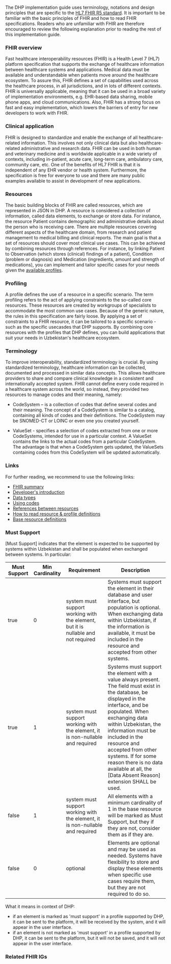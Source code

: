 The DHP implementation guide uses terminology, notations and design principles that are specific to the [HL7 FHIR R5 standard](https://hl7.org/fhir/R5/). It is important to be familiar with the basic principles of FHIR and how to read FHIR specifications. Readers who are unfamiliar with FHIR are therefore encouraged to review the following explanation prior to reading the rest of this implementation guide.

### FHIR overview

Fast healthcare interoperability resources (FHIR) is a Health Level 7 (HL7) platform specification that supports the exchange of healthcare information between healthcare systems and applications. Medical data must be available and understandable when patients move around the healthcare ecosystem. To assure this, FHIR defines a set of capabilities used across the healthcare process, in all jurisdictions, and in lots of different contexts. FHIR is universally applicable, meaning that it can be used in a broad variety of implementation environments, e.g. EHR-based data sharing, mobile phone apps, and cloud communications. Also, FHIR has a strong focus on fast and easy implementation, which lowers the barriers of entry for new developers to work with FHIR.

### Clinical application

FHIR is designed to standardize and enable the exchange of all healthcare-related information. This involves not only clinical data but also healthcare-related administrative and research data. FHIR can be used in both human and veterinary medicine and is worldwide applicable in a wide variety of contexts, including in-patient, acute care, long-term care, ambulatory care, community care, etc. One of the benefits of HL7 FHIR is that it is independent of any EHR vendor or health system. Furthermore, the specification is free for everyone to use and there are many public examples available to assist in development of new applications.

### Resources
The basic building blocks of FHIR are called resources, which are represented in JSON in DHP. A resource is considered a collection of information, called data elements, to exchange or store data. For instance, the resource Patient contains demographic and administrative details about the person who is receiving care. There are multiple resources covering different aspects of the healthcare domain, from research and patient management to medical billing and clinical reports. The main goal is that a set of resources should cover most clinical use cases. This can be achieved by combining resources through references. For instance, by linking Patient to Observation (which stores (clinical) findings of a patient), Condition (problem or diagnosis) and Medication (ingredients, amount and strength of medications), you can implement and tailor specific cases for your needs given the [available profiles](artifacts.html).

### Profiling
A profile defines the use of a resource in a specific scenario. The term profiling refers to the act of applying constraints to the so-called core resources. These resources are created by workgroups of specialists to accommodate the most common use cases. Because of the generic nature, the rules in this specification are fairly loose. By applying a set of constraints to a FHIR resource, it can be tailored to a specific scenario - such as the specific usecasdes that DHP supports. By combining core resources with the profiles that DHP defines, you can build applications that suit your needs in Uzbekistan's healthcare ecosystem.

### Terminology
To improve interoperability, standardized terminology is crucial. By using standardized terminology, healthcare information can be collected, documented and processed in similar data concepts. This allows healthcare providers to share and compare clinical knowledge in a consistent and internationally accepted system. FHIR cannot define every code required in a healthcare system across the world, so instead, they provided two resources to manage codes and their meaning, namely:

* CodeSystem – is a collection of codes that define several codes and their meaning. The concept of a CodeSystem is similar to a catalog, containing all kinds of codes and their definitions. The CodeSystem may be SNOMED-CT or LOINC or even one you created yourself.

* ValueSet - specifies a selection of codes extracted from one or more CodeSystems, intended for use in a particular context. A ValueSet contains the links to the actual codes from a particular CodeSystem. The advantage is that when a CodeSystem gets updated, the ValueSets containing codes from this CodeSystem will be updated automatically.

### Links

For further reading, we recommend to use the following links:

* [FHIR summary](http://hl7.org/fhir/r5/summary.html)
* [Developer's introduction](http://hl7.org/fhir/r5/overview-dev.html)
* [Data types](http://hl7.org/fhir/r5/datatypes.html)
* [Using codes](http://hl7.org/fhir/r5/terminologies.html)
* [References between resources](http://hl7.org/fhir/r5/references.html)
* [How to read resource & profile definitions](http://hl7.org/fhir/r5/formats.html#table)
* [Base resource definitions](http://hl7.org/fhir/r5/resource.html)

### Must Support
[Must Support] indicates that the element is expected to be supported by systems within Uzbekistan and shall be populated when exchanged between systems. In particular:

| Must Support | Min Cardinality | Requirement | Description |
|--------------|-----------------|-------------|-------------|
| true | 0 | system must support working with the element, but it is nullable and not required | Systems must support the element in their database and user interface, but population is optional. When exchanging data within Uzbekistan, if the information is available, it must be included in the resource and accepted from other systems. |
| true | 1 | system must support working with the element, it is non-nullable and required | Systems must support the element with a value always present. The field must exist in the database, be displayed in the interface, and be populated. When exchanging data within Uzbekistan, the information must be included in the resource and accepted from other systems. If for some reason there is no data available at all, the [Data Absent Reason] extension SHALL be used. |
| false | 1 | system must support working with the element, it is non-nullable and required | All elements with a minimum cardinality of 1 in the base resource will be marked as Must Support, but they if they are not, consider them as if they are. |
| false | 0 | optional | Elements are optional and may be used as needed. Systems have flexibility to store and display these elements when specific use cases require them, but they are not required to do so. |

What it means in context of DHP: 
* if an element is marked as 'must support' in a profile supported by DHP, it can be sent to the platform, it will be received by the system, and it will appear in the user interface.
* if an element is not marked as 'must support' in a profile supported by DHP, it can be sent to the platform, but it will not be saved, and it will not appear in the user interface.

### Related FHIR IGs

<!-- { // not yet supported by i18n in IG publisher: % include dependency-table.xhtml %} -->

<!-- { // same issue: % include globals-table.xhtml %} -->

